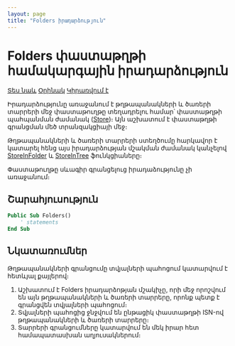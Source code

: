 ```yaml
---
layout: page
title: "Folders իրադարձություն"
---
```


# Folders փաստաթղթի համակարգային իրադարձություն

[Տես նաև](../scriptstproced.md) [Օրինակ](../Examples/E_Folders.md) [Կիրառվում է](../Defs/doc.md)

Իրադարձությունը առաջանում է թղթապանակների և ծառերի տարրերի մեջ փաստաթուղթը տեղադրելու համար՝ փաստաթղթի պահպանման ժամանակ ([Store](../Functions/ASDOC/Store.md))։ 
Այն աշխատում է փաստաթղթի գրանցման մեծ տրանզակցիայի մեջ։ 

Թղթապանակների և ծառերի տարրերի ստեղծումը հարկավոր է կատարել հենց այս իրադարձության մշակման ժամանակ կանչելով [StoreInFolder](../Functions/ASDOC/StoreInFolder.md) և [StoreInTree](../Functions/ASDOC/StoreInTree.md) ֆունկցիաները։

Փաստաթուղթը սևագիր գրանցելուց իրադաձությունը չի առաջանում։

## Շարահյուսություն

``` vb
Public Sub Folders()
    ' statements
End Sub
```

## Նկատառումներ

Թղթապանակների գրանցումը տվյալների պահոցում կատարվում է հետևյալ քայլերով։
1. Աշխատում է Folders իրադարձոթյան մշակիչը, որի մեջ որոշվում են այն թղթապանակների և ծառերի տարրերը, որոնք պետք է գրանցվեն տվյալների պահոցում։
2. Տվյալների պահոցից ջնջվում են ընթացիկ փաստաթղթի ISN-ով թղթապանակների և ծառերի տարրերը։
3. Տարրերի գրանցումները կատարվում են մեկ իրար հետ համապատասխան աղյուսակներում։
